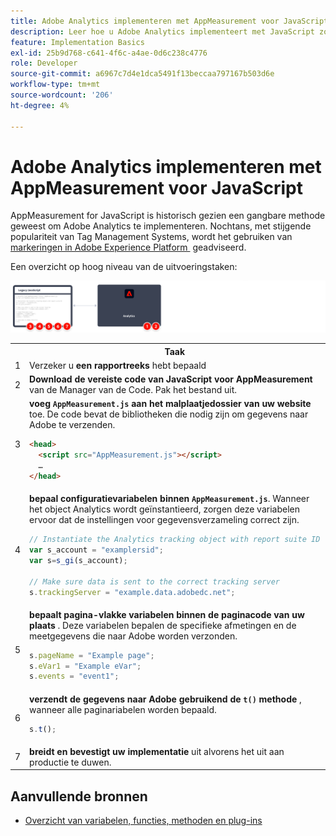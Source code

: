 ```yaml
---
title: Adobe Analytics implementeren met AppMeasurement voor JavaScript
description: Leer hoe u Adobe Analytics implementeert met JavaScript zonder een tagbeheersysteem.
feature: Implementation Basics
exl-id: 25b9d768-c641-4f6c-a4ae-0d6c238c4776
role: Developer
source-git-commit: a6967c7d4e1dca5491f13beccaa797167b503d6e
workflow-type: tm+mt
source-wordcount: '206'
ht-degree: 4%

---
```


# Adobe Analytics implementeren met AppMeasurement voor JavaScript

AppMeasurement for JavaScript is historisch gezien een gangbare methode geweest om Adobe Analytics te implementeren. Nochtans, met stijgende populariteit van Tag Management Systems, wordt het gebruiken van [&#x200B; markeringen in Adobe Experience Platform &#x200B;](../launch/overview.md) geadviseerd.

Een overzicht op hoog niveau van de uitvoeringstaken:

![&#x200B; hoe te om de Analyses van Adobe met AppMeasurement voor Javascript uit te voeren, zoals die in deze sectie wordt beschreven.](../assets/appmeasurement-annotated.png)

<table>

<tr>
<th style="width:5%"></th><th style="width:75%"><b>Taak</b></th><th style="width:20%"><b>Meer informatie</b></th>
</tr>

<tr>
<td>1</td><td>Verzeker u <b> een rapportreeks </b> hebt bepaald</td><td><a href="../../admin/tools/manage-rs/report-suites-admin.md">Report Suite Manager</a></td>
</tr>

<tr>
<td>2</td><td><b> Download de vereiste code van JavaScript voor AppMeasurement </b> van de Manager van de Code. Pak het bestand uit.</td><td><a href="../../admin/tools/code-manager-admin.md">Codebeheer</a></td>
</tr>

<tr>
<td>3</td><td><b> voeg <code>AppMeasurement.js</code> aan het malplaatjedossier van uw website </b> toe. De code bevat de bibliotheken die nodig zijn om gegevens naar Adobe te verzenden.

```html
<head>
  <script src="AppMeasurement.js"></script>
  …
</head>
```

</td><td></td>
</tr>

<tr>
<td>4</td><td><b> bepaal configuratievariabelen binnen <code>AppMeasurement.js</code></b>. Wanneer het object Analytics wordt geïnstantieerd, zorgen deze variabelen ervoor dat de instellingen voor gegevensverzameling correct zijn.

```JavaScript
// Instantiate the Analytics tracking object with report suite ID
var s_account = "examplersid";
var s=s_gi(s_account);
 
// Make sure data is sent to the correct tracking server
s.trackingServer = "example.data.adobedc.net";
```

</td><td><a href="../vars/config-vars/configuration-variables.md">Configuratievariabelen</a></td>
</tr>

<tr>
<td>5</td><td><b> bepaalt pagina-vlakke variabelen binnen de paginacode van uw plaats </b>. Deze variabelen bepalen de specifieke afmetingen en de meetgegevens die naar Adobe worden verzonden.

```js
s.pageName = "Example page";
s.eVar1 = "Example eVar";
s.events = "event1";
```

</td><td><a href="../vars/page-vars/page-variables.md">Paginariabelen</a></td>
</tr>

<tr>
<td>6</td><td><b> verzendt de gegevens naar Adobe gebruikend de <code>t()</code> methode </b>, wanneer alle paginariabelen worden bepaald.

```js
s.t();
```

</td><td><a href="../vars/functions/t-method.md">t(), methode</a></td>
</tr>

<tr>
<td>7</td><td><b> breidt en bevestigt uw implementatie </b> uit alvorens het uit aan productie te duwen.</b></td><td></td>
</tr>

</table>

## Aanvullende bronnen

- [Overzicht van variabelen, functies, methoden en plug-ins](../vars/overview.md)
